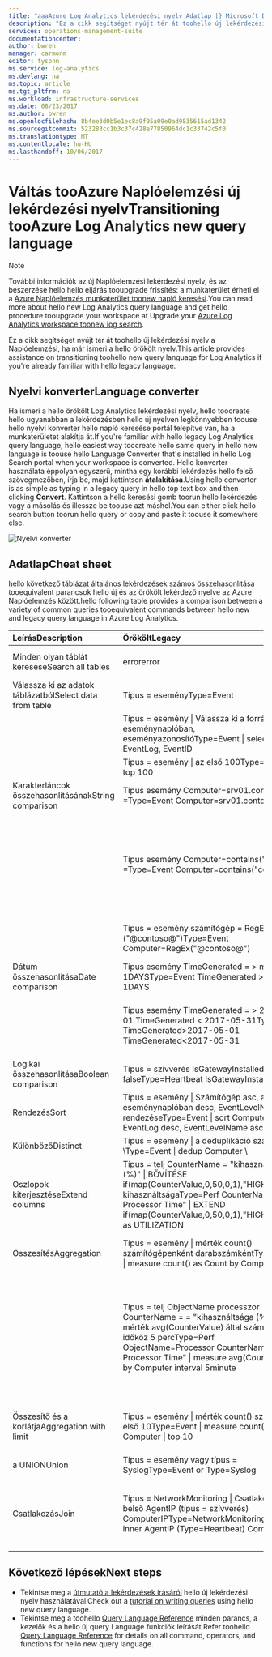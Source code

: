 ```yaml
---
title: "aaaAzure Log Analytics lekérdezési nyelv Adatlap |} Microsoft Docs"
description: "Ez a cikk segítséget nyújt tér át toohello új lekérdezési nyelv a Naplóelemzési, ha már ismeri a hello örökölt nyelv."
services: operations-management-suite
documentationcenter: 
author: bwren
manager: carmonm
editor: tysonn
ms.service: log-analytics
ms.devlang: na
ms.topic: article
ms.tgt_pltfrm: na
ms.workload: infrastructure-services
ms.date: 08/23/2017
ms.author: bwren
ms.openlocfilehash: 8b4ee3d0b5e1ec8a9f95a09e0ad9835615ad1342
ms.sourcegitcommit: 523283cc1b3c37c428e77850964dc1c33742c5f0
ms.translationtype: MT
ms.contentlocale: hu-HU
ms.lasthandoff: 10/06/2017
---
```

# <a name="transitioning-tooazure-log-analytics-new-query-language"></a><span data-ttu-id="ecd5f-103">Váltás tooAzure Naplóelemzési új lekérdezési nyelv</span><span class="sxs-lookup"><span data-stu-id="ecd5f-103">Transitioning tooAzure Log Analytics new query language</span></span>

> [!NOTE]
> <span data-ttu-id="ecd5f-104">További információk az új Naplóelemzési lekérdezési nyelv, és az beszerzése hello hello eljárás tooupgrade frissítés: a munkaterület érheti el a [Azure Naplóelemzés munkaterület toonew napló keresési](log-analytics-log-search-upgrade.md).</span><span class="sxs-lookup"><span data-stu-id="ecd5f-104">You can read more about hello new Log Analytics query language and get hello procedure tooupgrade your workspace at Upgrade your [Azure Log Analytics workspace toonew log search](log-analytics-log-search-upgrade.md).</span></span>

<span data-ttu-id="ecd5f-105">Ez a cikk segítséget nyújt tér át toohello új lekérdezési nyelv a Naplóelemzési, ha már ismeri a hello örökölt nyelv.</span><span class="sxs-lookup"><span data-stu-id="ecd5f-105">This article provides assistance on transitioning toohello new query language for Log Analytics if you're already familiar with hello legacy language.</span></span>

## <a name="language-converter"></a><span data-ttu-id="ecd5f-106">Nyelvi konverter</span><span class="sxs-lookup"><span data-stu-id="ecd5f-106">Language converter</span></span>

<span data-ttu-id="ecd5f-107">Ha ismeri a hello örökölt Log Analytics lekérdezési nyelv, hello toocreate hello ugyanabban a lekérdezésben hello új nyelven legkönnyebben toouse hello nyelvi konverter hello napló keresése portál telepítve van, ha a munkaterületet alakítja át.</span><span class="sxs-lookup"><span data-stu-id="ecd5f-107">If you're familiar with hello legacy Log Analytics query language, hello easiest way toocreate hello same query in hello new language is toouse hello Language Converter that's installed in hello Log Search portal when your workspace is converted.</span></span>  <span data-ttu-id="ecd5f-108">Hello konverter használata éppolyan egyszerű, mintha egy korábbi lekérdezés hello felső szövegmezőben, írja be, majd kattintson **átalakítása**.</span><span class="sxs-lookup"><span data-stu-id="ecd5f-108">Using hello converter is as simple as typing in a legacy query in hello top text box and then clicking **Convert**.</span></span>  <span data-ttu-id="ecd5f-109">Kattintson a hello keresési gomb toorun hello lekérdezés vagy a másolás és illessze be toouse azt máshol.</span><span class="sxs-lookup"><span data-stu-id="ecd5f-109">You can either click hello search button toorun hello query or copy and paste it toouse it somewhere else.</span></span>

![Nyelvi konverter](media/log-analytics-log-search-upgrade/language-converter.png)


## <a name="cheat-sheet"></a><span data-ttu-id="ecd5f-111">Adatlap</span><span class="sxs-lookup"><span data-stu-id="ecd5f-111">Cheat sheet</span></span>

<span data-ttu-id="ecd5f-112">hello következő táblázat általános lekérdezések számos összehasonlítása tooequivalent parancsok hello új és az örökölt lekérdező nyelve az Azure Naplóelemzés között.</span><span class="sxs-lookup"><span data-stu-id="ecd5f-112">hello following table provides a comparison between a variety of common queries tooequivalent commands between hello new and legacy query language in Azure Log Analytics.</span></span>

| <span data-ttu-id="ecd5f-113">Leírás</span><span class="sxs-lookup"><span data-stu-id="ecd5f-113">Description</span></span> | <span data-ttu-id="ecd5f-114">Örökölt</span><span class="sxs-lookup"><span data-stu-id="ecd5f-114">Legacy</span></span> | <span data-ttu-id="ecd5f-115">új</span><span class="sxs-lookup"><span data-stu-id="ecd5f-115">new</span></span> |
|:--|:--|:--|
| <span data-ttu-id="ecd5f-116">Minden olyan táblát keresése</span><span class="sxs-lookup"><span data-stu-id="ecd5f-116">Search all tables</span></span>      | <span data-ttu-id="ecd5f-117">error</span><span class="sxs-lookup"><span data-stu-id="ecd5f-117">error</span></span> | <span data-ttu-id="ecd5f-118">keressen az "error" (nem kis-és nagybetűket)</span><span class="sxs-lookup"><span data-stu-id="ecd5f-118">search "error"  (not case sensitive)</span></span> |
| <span data-ttu-id="ecd5f-119">Válassza ki az adatok táblázatból</span><span class="sxs-lookup"><span data-stu-id="ecd5f-119">Select data from table</span></span> | <span data-ttu-id="ecd5f-120">Típus = esemény</span><span class="sxs-lookup"><span data-stu-id="ecd5f-120">Type=Event</span></span> |  <span data-ttu-id="ecd5f-121">Esemény</span><span class="sxs-lookup"><span data-stu-id="ecd5f-121">Event</span></span> |
|                        | <span data-ttu-id="ecd5f-122">Típus = esemény &#124; Válassza ki a forrás, az eseménynaplóban, eseményazonosító</span><span class="sxs-lookup"><span data-stu-id="ecd5f-122">Type=Event &#124; select Source, EventLog, EventID</span></span> | <span data-ttu-id="ecd5f-123">Esemény &#124; a projekt forrás, az eseménynaplóban, eseményazonosító</span><span class="sxs-lookup"><span data-stu-id="ecd5f-123">Event &#124; project Source, EventLog, EventID</span></span> |
|                        | <span data-ttu-id="ecd5f-124">Típus = esemény &#124; az első 100</span><span class="sxs-lookup"><span data-stu-id="ecd5f-124">Type=Event &#124; top 100</span></span> | <span data-ttu-id="ecd5f-125">Esemény &#124; 100 igénybe</span><span class="sxs-lookup"><span data-stu-id="ecd5f-125">Event &#124; take 100</span></span> |
| <span data-ttu-id="ecd5f-126">Karakterláncok összehasonlításának</span><span class="sxs-lookup"><span data-stu-id="ecd5f-126">String comparison</span></span>      | <span data-ttu-id="ecd5f-127">Típus esemény Computer=srv01.contoso.com =</span><span class="sxs-lookup"><span data-stu-id="ecd5f-127">Type=Event Computer=srv01.contoso.com</span></span>   | <span data-ttu-id="ecd5f-128">Esemény &#124; Ha számítógép == "srv01.contoso.com"</span><span class="sxs-lookup"><span data-stu-id="ecd5f-128">Event &#124; where Computer == "srv01.contoso.com"</span></span> |
|                        | <span data-ttu-id="ecd5f-129">Típus esemény Computer=contains("contoso") =</span><span class="sxs-lookup"><span data-stu-id="ecd5f-129">Type=Event Computer=contains("contoso")</span></span> | <span data-ttu-id="ecd5f-130">Esemény &#124; Ha a számítógépen található a "contoso" (nem kis-és nagybetűket)</span><span class="sxs-lookup"><span data-stu-id="ecd5f-130">Event &#124; where Computer contains "contoso" (not case sensitive)</span></span><br><span data-ttu-id="ecd5f-131">Esemény &#124; Ha számítógép contains_cs "Contoso" (kis-és nagybetűket)</span><span class="sxs-lookup"><span data-stu-id="ecd5f-131">Event &#124; where Computer contains_cs "Contoso" (case sensitive)</span></span> |
|                        | <span data-ttu-id="ecd5f-132">Típus = esemény számítógép = RegEx ("@contoso@")</span><span class="sxs-lookup"><span data-stu-id="ecd5f-132">Type=Event Computer=RegEx("@contoso@")</span></span>  | <span data-ttu-id="ecd5f-133">Esemény &#124; Ha a számítógép megegyezik regex ". *contoso*"</span><span class="sxs-lookup"><span data-stu-id="ecd5f-133">Event &#124; where Computer matches regex ".*contoso*"</span></span> |
| <span data-ttu-id="ecd5f-134">Dátum összehasonlítása</span><span class="sxs-lookup"><span data-stu-id="ecd5f-134">Date comparison</span></span>        | <span data-ttu-id="ecd5f-135">Típus esemény TimeGenerated = > most-1DAYS</span><span class="sxs-lookup"><span data-stu-id="ecd5f-135">Type=Event TimeGenerated > NOW-1DAYS</span></span> | <span data-ttu-id="ecd5f-136">Esemény &#124; Ha TimeGenerated > ago(1d)</span><span class="sxs-lookup"><span data-stu-id="ecd5f-136">Event &#124; where TimeGenerated > ago(1d)</span></span> |
|                        | <span data-ttu-id="ecd5f-137">Típus esemény TimeGenerated = > 2017-05-01 TimeGenerated < 2017-05-31</span><span class="sxs-lookup"><span data-stu-id="ecd5f-137">Type=Event TimeGenerated>2017-05-01 TimeGenerated<2017-05-31</span></span> | <span data-ttu-id="ecd5f-138">Esemény &#124; Ha TimeGenerated között (datetime(2017-05-01)...</span><span class="sxs-lookup"><span data-stu-id="ecd5f-138">Event &#124; where TimeGenerated between (datetime(2017-05-01) ..</span></span> <span data-ttu-id="ecd5f-139">datetime(2017-05-31))</span><span class="sxs-lookup"><span data-stu-id="ecd5f-139">datetime(2017-05-31))</span></span> |
| <span data-ttu-id="ecd5f-140">Logikai összehasonlítása</span><span class="sxs-lookup"><span data-stu-id="ecd5f-140">Boolean comparison</span></span>     | <span data-ttu-id="ecd5f-141">Típus = szívverés IsGatewayInstalled = false</span><span class="sxs-lookup"><span data-stu-id="ecd5f-141">Type=Heartbeat IsGatewayInstalled=false</span></span>  | <span data-ttu-id="ecd5f-142">Szívverés</span><span class="sxs-lookup"><span data-stu-id="ecd5f-142">Heartbeat</span></span> | <span data-ttu-id="ecd5f-143">Ha IsGatewayInstalled == false</span><span class="sxs-lookup"><span data-stu-id="ecd5f-143">where IsGatewayInstalled == false</span></span> |
| <span data-ttu-id="ecd5f-144">Rendezés</span><span class="sxs-lookup"><span data-stu-id="ecd5f-144">Sort</span></span>                   | <span data-ttu-id="ecd5f-145">Típus = esemény &#124; Számítógép asc, az eseménynaplóban desc, EventLevelName asc rendezése</span><span class="sxs-lookup"><span data-stu-id="ecd5f-145">Type=Event &#124; sort Computer asc, EventLog desc, EventLevelName asc</span></span> | <span data-ttu-id="ecd5f-146">Esemény \\</span><span class="sxs-lookup"><span data-stu-id="ecd5f-146">Event \\</span></span>| <span data-ttu-id="ecd5f-147">Rendezze a számítógép asc, az eseménynaplóban desc, EventLevelName asc</span><span class="sxs-lookup"><span data-stu-id="ecd5f-147">sort by Computer asc, EventLog desc, EventLevelName asc</span></span> |
| <span data-ttu-id="ecd5f-148">Különböző</span><span class="sxs-lookup"><span data-stu-id="ecd5f-148">Distinct</span></span>               | <span data-ttu-id="ecd5f-149">Típus = esemény &#124; a deduplikáció számítógép \\</span><span class="sxs-lookup"><span data-stu-id="ecd5f-149">Type=Event &#124; dedup Computer \\</span></span>| <span data-ttu-id="ecd5f-150">Jelölje be a számítógép</span><span class="sxs-lookup"><span data-stu-id="ecd5f-150">select Computer</span></span> | <span data-ttu-id="ecd5f-151">Esemény &#124; számítógép, az eseménynaplóban összefoglalója</span><span class="sxs-lookup"><span data-stu-id="ecd5f-151">Event &#124; summarize by Computer, EventLog</span></span> |
| <span data-ttu-id="ecd5f-152">Oszlopok kiterjesztése</span><span class="sxs-lookup"><span data-stu-id="ecd5f-152">Extend columns</span></span>         | <span data-ttu-id="ecd5f-153">Típus = telj CounterName = "kihasználtsága (%)" &#124; BŐVÍTÉSE if(map(CounterValue,0,50,0,1),"HIGH","LOW"), kihasználtsága</span><span class="sxs-lookup"><span data-stu-id="ecd5f-153">Type=Perf CounterName="% Processor Time" &#124; EXTEND if(map(CounterValue,0,50,0,1),"HIGH","LOW") as UTILIZATION</span></span> | <span data-ttu-id="ecd5f-154">A Teljesítményfigyelő &#124; Ha CounterName == "kihasználtsága (%)" \\</span><span class="sxs-lookup"><span data-stu-id="ecd5f-154">Perf &#124; where CounterName == "% Processor Time" \\</span></span>| <span data-ttu-id="ecd5f-155">Kihasználtság kiterjesztése = iff ("Alacsony" a "Felső" > 50. ellenértéknek)</span><span class="sxs-lookup"><span data-stu-id="ecd5f-155">extend Utilization = iff(CounterValue > 50, "HIGH", "LOW")</span></span> |
| <span data-ttu-id="ecd5f-156">Összesítés</span><span class="sxs-lookup"><span data-stu-id="ecd5f-156">Aggregation</span></span>            | <span data-ttu-id="ecd5f-157">Típus = esemény &#124; mérték count() számítógépenként darabszámként</span><span class="sxs-lookup"><span data-stu-id="ecd5f-157">Type=Event &#124; measure count() as Count by Computer</span></span> | <span data-ttu-id="ecd5f-158">Esemény &#124; összesíteni a Count = count() számítógépenként</span><span class="sxs-lookup"><span data-stu-id="ecd5f-158">Event &#124; summarize Count = count() by Computer</span></span> |
|                                | <span data-ttu-id="ecd5f-159">Típus = telj ObjectName processzor CounterName = = "kihasználtsága (%)" &#124; mérték avg(CounterValue) által számítógép időköz 5 perc</span><span class="sxs-lookup"><span data-stu-id="ecd5f-159">Type=Perf ObjectName=Processor CounterName="% Processor Time" &#124; measure avg(CounterValue) by Computer interval 5minute</span></span> | <span data-ttu-id="ecd5f-160">A Teljesítményfigyelő &#124; Ha ObjectName == "Processzor" és a CounterName == "kihasználtsága (%)" &#124; összefoglalója avg(CounterValue) számítógépenként bin (TimeGenerated, azaz 5 perc)</span><span class="sxs-lookup"><span data-stu-id="ecd5f-160">Perf &#124; where ObjectName=="Processor" and CounterName=="% Processor Time" &#124; summarize avg(CounterValue) by Computer, bin(TimeGenerated, 5min)</span></span> |
| <span data-ttu-id="ecd5f-161">Összesítő és a korlátja</span><span class="sxs-lookup"><span data-stu-id="ecd5f-161">Aggregation with limit</span></span> | <span data-ttu-id="ecd5f-162">Típus = esemény &#124; mérték count() számítógép &#124; első 10</span><span class="sxs-lookup"><span data-stu-id="ecd5f-162">Type=Event &#124; measure count() by Computer &#124; top 10</span></span> | <span data-ttu-id="ecd5f-163">Esemény &#124; AggregatedValue összefoglalója = count() számítógép &#124; 10 korlátozása</span><span class="sxs-lookup"><span data-stu-id="ecd5f-163">Event &#124; summarize AggregatedValue = count() by Computer &#124; limit 10</span></span> |
| <span data-ttu-id="ecd5f-164">a UNION</span><span class="sxs-lookup"><span data-stu-id="ecd5f-164">Union</span></span>                  | <span data-ttu-id="ecd5f-165">Típus = esemény vagy típus = Syslog</span><span class="sxs-lookup"><span data-stu-id="ecd5f-165">Type=Event or Type=Syslog</span></span> | <span data-ttu-id="ecd5f-166">Syslog esemény, Unió</span><span class="sxs-lookup"><span data-stu-id="ecd5f-166">union Event, Syslog</span></span> |
| <span data-ttu-id="ecd5f-167">Csatlakozás</span><span class="sxs-lookup"><span data-stu-id="ecd5f-167">Join</span></span>                   | <span data-ttu-id="ecd5f-168">Típus = NetworkMonitoring &#124; Csatlakozás a belső AgentIP (típus = szívverés) ComputerIP</span><span class="sxs-lookup"><span data-stu-id="ecd5f-168">Type=NetworkMonitoring &#124; join inner AgentIP (Type=Heartbeat) ComputerIP</span></span> | <span data-ttu-id="ecd5f-169">NetworkMonitoring &#124; Csatlakozás típusú belső = (keresési típus == "Szívverés") a $left. AgentIP == $right.ComputerIP</span><span class="sxs-lookup"><span data-stu-id="ecd5f-169">NetworkMonitoring &#124; join kind=inner (search Type == "Heartbeat") on $left.AgentIP == $right.ComputerIP</span></span> |



## <a name="next-steps"></a><span data-ttu-id="ecd5f-170">Következő lépések</span><span class="sxs-lookup"><span data-stu-id="ecd5f-170">Next steps</span></span>
- <span data-ttu-id="ecd5f-171">Tekintse meg a [útmutató a lekérdezések írásáról](https://go.microsoft.com/fwlink/?linkid=856078) hello új lekérdezési nyelv használatával.</span><span class="sxs-lookup"><span data-stu-id="ecd5f-171">Check out a [tutorial on writing queries](https://go.microsoft.com/fwlink/?linkid=856078) using hello new query language.</span></span>
- <span data-ttu-id="ecd5f-172">Tekintse meg a toohello [Query Language Reference](https://go.microsoft.com/fwlink/?linkid=856079) minden parancs, a kezelők és a hello új query Language funkciók leírását.</span><span class="sxs-lookup"><span data-stu-id="ecd5f-172">Refer toohello [Query Language Reference](https://go.microsoft.com/fwlink/?linkid=856079) for details on all command, operators, and functions for hello new query language.</span></span>  
